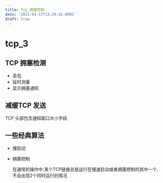 ```yaml
---
title: Tcp_拥塞控制
date: '2021-03-17T13:39:42.000Z'
draft: true
---
```


# tcp\_3

## TCP 拥塞检测

* 丢包
* 延时测量
* 显示拥塞通知

## 减缓TCP 发送

TCP 头部包含通知窗口大小字段

## 一些经典算法

* 慢启动
* 拥塞控制

  在通常的操作中,某个TCP链接总是运行在慢速启动或者拥塞控制的其中一个,不会出现2个同时运行的情况

